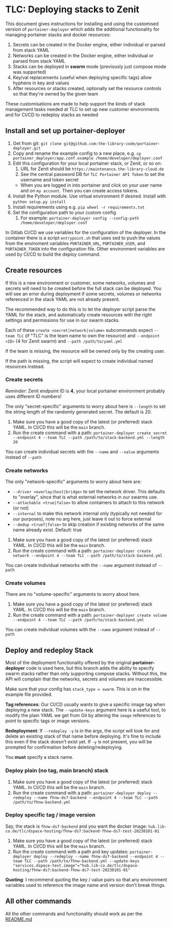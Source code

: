 # TLC: Deploying stacks to Zenit

This document gives instructions for installing and using the customised version of `portainer-deployer` which adds
the additional functionality for managing portainer stacks and docker resources:

1. Secrets can be created in the Docker engine, either individual or parsed from stack YAML
2. Networks can be created in the Docker engine, either individual or parsed from stack YAML
3. Stacks can be deployed in **swarm** mode (previously just compose mode was supported)
4. Key/val replacements (useful when deploying specific tags) allow hyphens in key and values
5. After resources or stacks created, optionally set the resource controls so that they're owned by the given team

These customisations are made to help support the kinds of stack management tasks needed at TLC to set up new customer
environments and for CI/CD to redeploy stacks as needed

## Install and set up portainer-deployer

1. Get from git: `git clone git@github.com:the-library-code/portainer-deployer.git`
2. Copy and rename the example config to a new place, e.g. `cp portainer_deployer/app.conf.example /home/developer/deployer.conf`
3. Edit this configuration for your local portainer stack, or Zenit, or so on:
   1. URL for Zenit should be `https://maintenance.the-library-cloud.de`
   2. See the central password DB for `TLC Portainer API Token` to set the username and token secret
     * When you are logged in into portainer and click on your user name and on `my account`. Then you can create access tokens.
4. Install the Python module. Use virtual environment if desired. Install with `python setup.py install`
5. Install requirements using e.g. `pip wheel -r requirements.txt`
6. Set the configuration path to your custom config
   1. For example: `portainer-deployer config --config-path /home/developer/deployer.conf`

In Gitlab CI/CD we use variables for the configuration of the deployer. In the container there is a script
`entrypoint.sh` that uses sed to push the values from the enviroment variables `PORTAINER_URL`, `PORTAINER_USER`,
and `PORTAINER_TOKEN` into the configuration file. Other environment variables are used by CI/CD to build the deploy
command.

## Create resources

If this is a new environment or customer, some networks, volumes and secrets will need to be created before the full 
stack can be deployed. You will see an error during deployment if some secrets, volumes or networks referenced in the 
stack YAML are not already present.

The recommended way to do this is to let the deployer script parse the YAML for the stack, and automatically create
resources with the right settings and permissions for use in our swarm stacks.

Each of these `create <secret|network|volume>` subcommands expect `--team TLC` (if "TLC" is the team name to own the
resource) and `--endpoint <ID>` (4 for Zenit swarm) and `--path /path/to/yaml.yml`

If the team is missing, the resource will be owned only by the creating user.

If the path is missing, the script will expect to create individual named resources instead.

### Create secrets

*Reminder*: Zenit endpoint ID is **4**, your local portainer environment probably uses different ID numbers!

The only "secret-specific" arguments to worry about here is `--length` to set the string length of the randomly
 generated secret. The default is 20.

1. Make sure you have a good copy of the latest (or preferred) stack YAML. In CI/CD this will be the `main` branch. 
2. Run the create command with a path: `portainer-deployer create secret --endpoint 4 --team TLC --path /path/to/stack-backend.yml --length 20`

You can create individual secrets with the `--name` and `--value` arguments instead of `--path`

### Create networks

The only "network-specific" arguments to worry about here are:
* `--driver <overlay|host|bridge>` to set the network driver. This defaults to "overlay", since that is what external
 networks in our swarms use.
* `--attachable <true|false>` to allow containers to attach to this network (or not)
* `--internal` to make this network internal only (typically not needed for our purposes), note no arg here, just leave
 it out to force external 
* `--dedup <truef|false>` to skip creation if existing networks of the same name already exist. Default: true

1. Make sure you have a good copy of the latest (or preferred) stack YAML. In CI/CD this will be the `main` branch. 
2. Run the create command with a path: `portainer-deployer create network --endpoint 4 --team TLC --path /path/to/stack-backend.yml`

You can create individual networks with the `--name` argument instead of `--path`

### Create volumes

There are no "volume-specific" arguments to worry about here.

1. Make sure you have a good copy of the latest (or preferred) stack YAML. In CI/CD this will be the `main` branch. 
2. Run the create command with a path: `portainer-deployer create volume --endpoint 4 --team TLC --path /path/to/stack-backend.yml`

You can create individual volumes with the `--name` argument instead of `--path`

## Deploy and redeploy Stack

Most of the deployment functionality offered by the original **portainer-deployer** code is used here, but this branch
adds the ability to specify swarm stacks rather than only supporting compose stacks. Without this, the API will complain
that the networks, secrets and volumes are inaccessible.

Make sure that your config has `stack_type = swarm`. This is on in the example file provided.

**Tag references**: Our CI/CD usually wants to give a specific image tag when deploying a new stack. The `--update-keys`
argument here is a useful tool, to modify the plain YAML we get from Git by altering the `image` references to point to 
specific tags or image versions.

**Redeployment**: If `--redeploy -y` is in the args, the script will look for and delete an existing stack of that name
before deploying. It's fine to include this even if the stack doesn't exist yet. If `-y` is not present, you will be
prompted for confirmation before deleting/redeploying.

You **must** specify a stack name.

### Deploy plain (no tag, main branch) stack 

1. Make sure you have a good copy of the latest (or preferred) stack YAML. In CI/CD this will be the `main` branch. 
2. Run the create command with a path: `portainer-deployer deploy --redeploy --name fhnw-ds7-backend --endpoint 4 --team TLC --path /path/to/fhnw-backend.yml`

### Deploy specific tag / image version

Say, the stack is `fhnw-ds7-backend` and you want the docker image: `hub.lib-co.de/tlc/dspace-hosting/fhnw-ds7:backend-fhnw-ds7-test-20230101-01` 

1. Make sure you have a good copy of the latest (or preferred) stack YAML. In CI/CD this will be the `main` branch. 
2. Run the create command with a path and key updates: `portainer-deployer deploy --redeploy --name fhnw-ds7-backend --endpoint 4 --team TLC --path /path/to/fhnw-backend.yml --update-keys "services.dspace-test.image"="hub.lib-co.de/tlc/dspace-hosting/fhnw-ds7:backend-fhnw-ds7-test-20230101-01"`

**Quoting**: I recommend quoting the key / value pairs so that any environment variables used to reference the image name and version don't break things.

## All other commands

All the other commands and functionality should work as per the [README.md](README.md)
